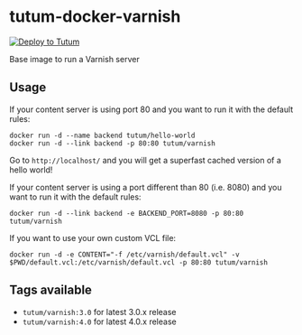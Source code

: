 # tutum-docker-varnish

[![Deploy to Tutum](https://s.tutum.co/deploy-to-tutum.svg)](https://dashboard.tutum.co/stack/deploy/)

Base image to run a Varnish server

## Usage

If your content server is using port 80 and you want to run it with the default rules:

	docker run -d --name backend tutum/hello-world
	docker run -d --link backend -p 80:80 tutum/varnish

Go to `http://localhost/` and you will get a superfast cached version of a hello world!

If your content server is using a port different than 80 (i.e. 8080) and you want to run it with the default rules:

	docker run -d --link backend -e BACKEND_PORT=8080 -p 80:80 tutum/varnish

If you want to use your own custom VCL file:

	docker run -d -e CONTENT="-f /etc/varnish/default.vcl" -v $PWD/default.vcl:/etc/varnish/default.vcl -p 80:80 tutum/varnish


## Tags available

* `tutum/varnish:3.0` for latest 3.0.x release
* `tutum/varnish:4.0` for latest 4.0.x release
